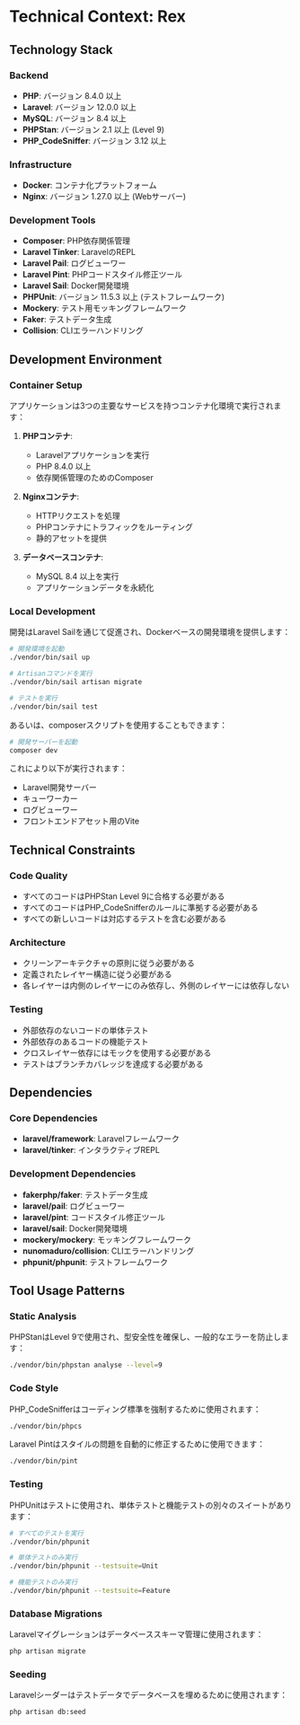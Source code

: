 # Technical Context: Rex

## Technology Stack

### Backend
- **PHP**: バージョン 8.4.0 以上
- **Laravel**: バージョン 12.0.0 以上
- **MySQL**: バージョン 8.4 以上
- **PHPStan**: バージョン 2.1 以上 (Level 9)
- **PHP_CodeSniffer**: バージョン 3.12 以上

### Infrastructure
- **Docker**: コンテナ化プラットフォーム
- **Nginx**: バージョン 1.27.0 以上 (Webサーバー)

### Development Tools
- **Composer**: PHP依存関係管理
- **Laravel Tinker**: LaravelのREPL
- **Laravel Pail**: ログビューワー
- **Laravel Pint**: PHPコードスタイル修正ツール
- **Laravel Sail**: Docker開発環境
- **PHPUnit**: バージョン 11.5.3 以上 (テストフレームワーク)
- **Mockery**: テスト用モッキングフレームワーク
- **Faker**: テストデータ生成
- **Collision**: CLIエラーハンドリング

## Development Environment

### Container Setup
アプリケーションは3つの主要なサービスを持つコンテナ化環境で実行されます：

1. **PHPコンテナ**:
   - Laravelアプリケーションを実行
   - PHP 8.4.0 以上
   - 依存関係管理のためのComposer

2. **Nginxコンテナ**:
   - HTTPリクエストを処理
   - PHPコンテナにトラフィックをルーティング
   - 静的アセットを提供

3. **データベースコンテナ**:
   - MySQL 8.4 以上を実行
   - アプリケーションデータを永続化

### Local Development
開発はLaravel Sailを通じて促進され、Dockerベースの開発環境を提供します：

```bash
# 開発環境を起動
./vendor/bin/sail up

# Artisanコマンドを実行
./vendor/bin/sail artisan migrate

# テストを実行
./vendor/bin/sail test
```

あるいは、composerスクリプトを使用することもできます：

```bash
# 開発サーバーを起動
composer dev
```

これにより以下が実行されます：
- Laravel開発サーバー
- キューワーカー
- ログビューワー
- フロントエンドアセット用のVite

## Technical Constraints

### Code Quality
- すべてのコードはPHPStan Level 9に合格する必要がある
- すべてのコードはPHP_CodeSnifferのルールに準拠する必要がある
- すべての新しいコードは対応するテストを含む必要がある

### Architecture
- クリーンアーキテクチャの原則に従う必要がある
- 定義されたレイヤー構造に従う必要がある
- 各レイヤーは内側のレイヤーにのみ依存し、外側のレイヤーには依存しない

### Testing
- 外部依存のないコードの単体テスト
- 外部依存のあるコードの機能テスト
- クロスレイヤー依存にはモックを使用する必要がある
- テストはブランチカバレッジを達成する必要がある

## Dependencies

### Core Dependencies
- **laravel/framework**: Laravelフレームワーク
- **laravel/tinker**: インタラクティブREPL

### Development Dependencies
- **fakerphp/faker**: テストデータ生成
- **laravel/pail**: ログビューワー
- **laravel/pint**: コードスタイル修正ツール
- **laravel/sail**: Docker開発環境
- **mockery/mockery**: モッキングフレームワーク
- **nunomaduro/collision**: CLIエラーハンドリング
- **phpunit/phpunit**: テストフレームワーク

## Tool Usage Patterns

### Static Analysis
PHPStanはLevel 9で使用され、型安全性を確保し、一般的なエラーを防止します：

```bash
./vendor/bin/phpstan analyse --level=9
```

### Code Style
PHP_CodeSnifferはコーディング標準を強制するために使用されます：

```bash
./vendor/bin/phpcs
```

Laravel Pintはスタイルの問題を自動的に修正するために使用できます：

```bash
./vendor/bin/pint
```

### Testing
PHPUnitはテストに使用され、単体テストと機能テストの別々のスイートがあります：

```bash
# すべてのテストを実行
./vendor/bin/phpunit

# 単体テストのみ実行
./vendor/bin/phpunit --testsuite=Unit

# 機能テストのみ実行
./vendor/bin/phpunit --testsuite=Feature
```

### Database Migrations
Laravelマイグレーションはデータベーススキーマ管理に使用されます：

```bash
php artisan migrate
```

### Seeding
Laravelシーダーはテストデータでデータベースを埋めるために使用されます：

```bash
php artisan db:seed
```
